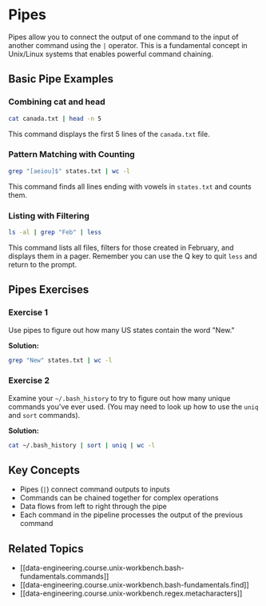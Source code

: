 # Pipes

Pipes allow you to connect the output of one command to the input of another command using the `|` operator. This is a fundamental concept in Unix/Linux systems that enables powerful command chaining.

## Basic Pipe Examples

### Combining cat and head

```bash
cat canada.txt | head -n 5
```

This command displays the first 5 lines of the `canada.txt` file.

### Pattern Matching with Counting

```bash
grep "[aeiou]$" states.txt | wc -l
```

This command finds all lines ending with vowels in `states.txt` and counts them.

### Listing with Filtering

```bash
ls -al | grep "Feb" | less
```

This command lists all files, filters for those created in February, and displays them in a pager. Remember you can use the Q key to quit `less` and return to the prompt.

## Pipes Exercises

### Exercise 1

Use pipes to figure out how many US states contain the word "New."

**Solution:**

```bash
grep "New" states.txt | wc -l
```

### Exercise 2

Examine your `~/.bash_history` to try to figure out how many unique commands you've ever used. (You may need to look up how to use the `uniq` and `sort` commands).

**Solution:**

```bash
cat ~/.bash_history | sort | uniq | wc -l
```

## Key Concepts

- Pipes (`|`) connect command outputs to inputs
- Commands can be chained together for complex operations
- Data flows from left to right through the pipe
- Each command in the pipeline processes the output of the previous command

## Related Topics

- [[data-engineering.course.unix-workbench.bash-fundamentals.commands]]
- [[data-engineering.course.unix-workbench.bash-fundamentals.find]]
- [[data-engineering.course.unix-workbench.regex.metacharacters]]